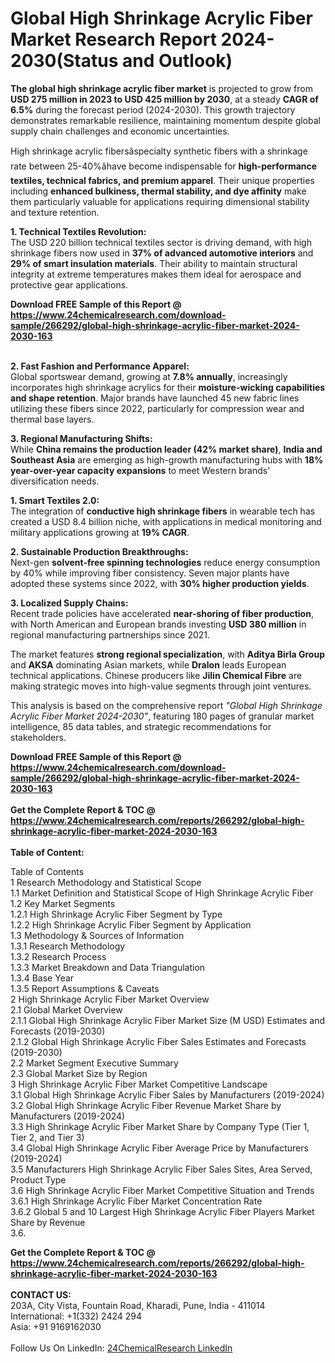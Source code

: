 <h1>Global High Shrinkage Acrylic Fiber Market Research Report 2024-2030(Status and Outlook)</h1><p><strong>The global high shrinkage acrylic fiber market</strong> is projected to grow from <strong>USD 275 million in 2023 to USD 425 million by 2030</strong>, at a steady <strong>CAGR of 6.5%</strong> during the forecast period (2024-2030). This growth trajectory demonstrates remarkable resilience, maintaining momentum despite global supply chain challenges and economic uncertainties.</p><p>High shrinkage acrylic fibersâspecialty synthetic fibers with a shrinkage rate between 25-40%âhave become indispensable for <strong>high-performance textiles, technical fabrics, and premium apparel</strong>. Their unique properties including <strong>enhanced bulkiness, thermal stability, and dye affinity</strong> make them particularly valuable for applications requiring dimensional stability and texture retention.</p><p><strong>1. Technical Textiles Revolution:</strong><br>
The USD 220 billion technical textiles sector is driving demand, with high shrinkage fibers now used in <strong>37% of advanced automotive interiors</strong> and <strong>29% of smart insulation materials</strong>. Their ability to maintain structural integrity at extreme temperatures makes them ideal for aerospace and protective gear applications.</p><div><b>Download FREE Sample of this Report @ 
            <a href="https://www.24chemicalresearch.com/download-sample/266292/global-high-shrinkage-acrylic-fiber-market-2024-2030-163">
            https://www.24chemicalresearch.com/download-sample/266292/global-high-shrinkage-acrylic-fiber-market-2024-2030-163</a></b></div><br><p><strong>2. Fast Fashion and Performance Apparel:</strong><br>
Global sportswear demand, growing at <strong>7.8% annually</strong>, increasingly incorporates high shrinkage acrylics for their <strong>moisture-wicking capabilities and shape retention</strong>. Major brands have launched 45 new fabric lines utilizing these fibers since 2022, particularly for compression wear and thermal base layers.</p><p><strong>3. Regional Manufacturing Shifts:</strong><br>
While <strong>China remains the production leader (42% market share)</strong>, <strong>India and Southeast Asia</strong> are emerging as high-growth manufacturing hubs with <strong>18% year-over-year capacity expansions</strong> to meet Western brands' diversification needs.</p><p><strong>1. Smart Textiles 2.0:</strong><br>
The integration of <strong>conductive high shrinkage fibers</strong> in wearable tech has created a USD 8.4 billion niche, with applications in medical monitoring and military applications growing at <strong>19% CAGR</strong>.</p><p><strong>2. Sustainable Production Breakthroughs:</strong><br>
Next-gen <strong>solvent-free spinning technologies</strong> reduce energy consumption by 40% while improving fiber consistency. Seven major plants have adopted these systems since 2022, with <strong>30% higher production yields</strong>.</p><p><strong>3. Localized Supply Chains:</strong><br>
Recent trade policies have accelerated <strong>near-shoring of fiber production</strong>, with North American and European brands investing <strong>USD 380 million</strong> in regional manufacturing partnerships since 2021.</p><p>The market features <strong>strong regional specialization</strong>, with <strong>Aditya Birla Group</strong> and <strong>AKSA</strong> dominating Asian markets, while <strong>Dralon</strong> leads European technical applications. Chinese producers like <strong>Jilin Chemical Fibre</strong> are making strategic moves into high-value segments through joint ventures.</p><p>This analysis is based on the comprehensive report <em>"Global High Shrinkage Acrylic Fiber Market 2024-2030"</em>, featuring 180 pages of granular market intelligence, 85 data tables, and strategic recommendations for stakeholders.</p><div><b>Download FREE Sample of this Report @ 
            <a href="https://www.24chemicalresearch.com/download-sample/266292/global-high-shrinkage-acrylic-fiber-market-2024-2030-163">
            https://www.24chemicalresearch.com/download-sample/266292/global-high-shrinkage-acrylic-fiber-market-2024-2030-163</a></b></div><br><div><b>Get the Complete Report & TOC @ 
            <a href="https://www.24chemicalresearch.com/reports/266292/global-high-shrinkage-acrylic-fiber-market-2024-2030-163">
            https://www.24chemicalresearch.com/reports/266292/global-high-shrinkage-acrylic-fiber-market-2024-2030-163</a></b></div><br>
            <b>Table of Content:</b><p>Table of Contents<br />
1 Research Methodology and Statistical Scope<br />
1.1 Market Definition and Statistical Scope of High Shrinkage Acrylic Fiber<br />
1.2 Key Market Segments<br />
1.2.1 High Shrinkage Acrylic Fiber Segment by Type<br />
1.2.2 High Shrinkage Acrylic Fiber Segment by Application<br />
1.3 Methodology & Sources of Information<br />
1.3.1 Research Methodology<br />
1.3.2 Research Process<br />
1.3.3 Market Breakdown and Data Triangulation<br />
1.3.4 Base Year<br />
1.3.5 Report Assumptions & Caveats<br />
2 High Shrinkage Acrylic Fiber Market Overview<br />
2.1 Global Market Overview<br />
2.1.1 Global High Shrinkage Acrylic Fiber Market Size (M USD) Estimates and Forecasts (2019-2030)<br />
2.1.2 Global High Shrinkage Acrylic Fiber Sales Estimates and Forecasts (2019-2030)<br />
2.2 Market Segment Executive Summary<br />
2.3 Global Market Size by Region<br />
3 High Shrinkage Acrylic Fiber Market Competitive Landscape<br />
3.1 Global High Shrinkage Acrylic Fiber Sales by Manufacturers (2019-2024)<br />
3.2 Global High Shrinkage Acrylic Fiber Revenue Market Share by Manufacturers (2019-2024)<br />
3.3 High Shrinkage Acrylic Fiber Market Share by Company Type (Tier 1, Tier 2, and Tier 3)<br />
3.4 Global High Shrinkage Acrylic Fiber Average Price by Manufacturers (2019-2024)<br />
3.5 Manufacturers High Shrinkage Acrylic Fiber Sales Sites, Area Served, Product Type<br />
3.6 High Shrinkage Acrylic Fiber Market Competitive Situation and Trends<br />
3.6.1 High Shrinkage Acrylic Fiber Market Concentration Rate<br />
3.6.2 Global 5 and 10 Largest High Shrinkage Acrylic Fiber Players Market Share by Revenue<br />
3.6.</p><div><b>Get the Complete Report & TOC @ 
            <a href="https://www.24chemicalresearch.com/reports/266292/global-high-shrinkage-acrylic-fiber-market-2024-2030-163">
            https://www.24chemicalresearch.com/reports/266292/global-high-shrinkage-acrylic-fiber-market-2024-2030-163</a></b></div><br><b>CONTACT US:</b><br>
            203A, City Vista, Fountain Road, Kharadi, Pune, India - 411014<br>
            International: +1(332) 2424 294<br>
            Asia: +91 9169162030 <br><br>
            Follow Us On LinkedIn: <a href="https://www.linkedin.com/company/24chemicalresearch/">24ChemicalResearch LinkedIn</a>